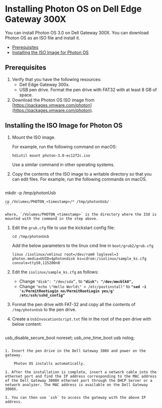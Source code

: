 # Installing Photon OS on Dell Edge Gateway 300X

You can install Photon OS 3.0 on Dell Gateway 300X. You can download Photon OS as an ISO file and install it.

- [Prerequisites](#prerequisites)
- [Installing the ISO Image for Photon OS](#installing-the-iso-image-for-photon-os)

## Prerequisites

1.	Verify that you have the following resources:
    - Dell Edge Gateway 300x.
    - USB pen drive. Format the pen drive with FAT32 with at least 8 GB of space.
2.	Download the Photon OS ISO image from [https://packages.vmware.com/photon](https://packages.vmware.com/photon).

## Installing the ISO Image for Photon OS

1.	Mount the ISO image.
    
    For example, run the following command on macOS:

    `hdiutil mount photon-3.0-ec12f2c.iso` 

    Use a similar command in other operating systems.

1. Copy the contents of the ISO image to a writable directory so that you can edit files.
    For example, run the following commands on macOS.
        
    ```
mkdir -p /tmp/photonUsb
    
    cp /Volumes/PHOTON_<timestamp>/* /tmp/photonUsb/
    ```

    where, `/Volumes/PHOTON_<timestamp>` is the directory where the ISO is mounted with the command in the step above.

1. Edit the `grub.cfg` file to use the kickstart config file:
    
    `cd /tmp/photonUsb`

    Add the below parameters to the linux cmd line in `boot/grub2/grub.cfg`
   
    ```
    linux /isolinux/vmlinuz root=/dev/ram0 loglevel=3 photon.media=UUID=$photondisk ks=cdrom:/isolinux/sample_ks.cfg console=ttyS0,115200n8
    ```

1. Edit the `isolinux/sample_ks.cfg`  as follows:

    - Change `"disk": "/dev/sda”,` to **`"disk": "/dev/mmcblk0",`**
    - Change `"echo \"Hello World\" > /etc/postinstall"` to **`"sed -i 's/PermitRootLogin no/PermitRootLogin yes/g' /etc/ssh/sshd_config"`**
    
1. Format the pen drive with FAT-32 and copy all the contents of `/tmp/photonUsb` to the pen drive. 

1. Create a `UsbInvocationScript.txt` file in the root of the pen drive with below content:

    ```
usb_disable_secure_boot noreset;
usb_one_time_boot usb nolog;
```

1. Insert the pen drive in the Dell Gateway 300X and power on the gateway. 
    
    Photon OS installs automatically.

1. After the installation is complete, insert a network cable into the ethernet port and find the IP address corresponding to the MAC address of the Dell Gateway 3000X ethernet port through the DHCP Server or a network analyzer. The MAC address is available on the Dell Gateway 3000X.

1. You can then use `ssh` to access the gateway with the above IP address.





